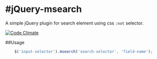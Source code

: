 
#jQuery-msearch
==========
A simple jQuery plugin for search element using css `:not` selector.


[![Code Climate](https://codeclimate.com/github/dca/jquery-msearch.png)](https://codeclimate.com/github/dca/jquery-msearch)

##Usage

```js
    $('input-selector').msearch('search-selector', 'field-name');
```
